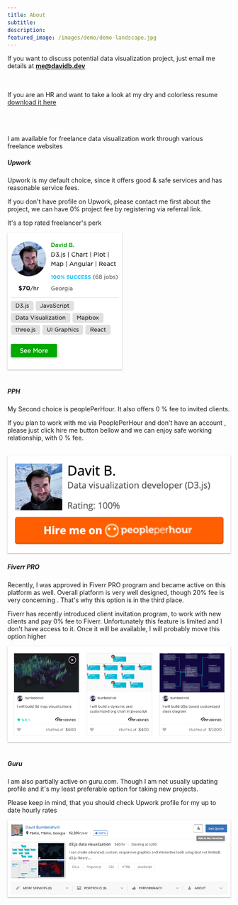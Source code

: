 ```yaml
---
title: About
subtitle: 
description: 
featured_image: /images/demo/demo-landscape.jpg
---
```


If you want to discuss potential data visualization project, just email me details at <span style="color:blue;font-weight:bold">me@davidb.dev</span>

<br/><br/>
If you are an HR and want to take a look at my dry and colorless resume  [download it here](https://github.com/bumbeishvili/portfolio/files/4616407/Resume_David_Bum.pdf)




<br><br><br>
I am available for freelance data visualization work through various freelance websites


##### Upwork
Upwork is my default choice, since it offers good & safe  services and has reasonable service fees.

If you don't have profile on Upwork, please contact me first about the project,  we can have 0% project fee by registering via referral link.

It's a top rated freelancer's perk

<a href="https://www.upwork.com/fl/davitbumbeishvili">
  <img style="box-shadow: 0 1px 3px rgba(0,0,0,0.12), 0 1px 2px rgba(0,0,0,0.24)" src="/images/contact/upwork.png" />
</a>
<br><br>

##### PPH
My Second choice is peoplePerHour. It also offers 0 % fee to invited clients. 

If you plan to work with me via PeoplePerHour and don't have an account , please just click hire me button bellow and we can enjoy safe working relationship, with 0 % fee.

<br>

<a href="https://www.peopleperhour.com/hire/me/38121145/1342897?next=https%3A%2F%2Fwww.peopleperhour.com%2Ffreelancer%2Fdevelopment-it%2Fdavit-bumbeishvili-data-visualization-developer-d3-js-zxvymnj%3Fref%3Dhireme">
  <img style="box-shadow: 0 1px 3px rgba(0,0,0,0.12), 0 1px 2px rgba(0,0,0,0.24)" src="/images/contact/pph.png" />
</a>

<br>


##### Fiverr PRO
Recently, I was approved in Fiverr PRO program and became active on this platform as well. Overall platform is very well designed, though 20% fee is very concerning . That's why this option is in the third place.

Fiverr has recently introduced client invitation program, to work with new clients and pay 0% fee to Fiverr. Unfortunately this feature is limited and I don't have access to it. Once it will be available, I will probably  move this option higher

<a href="https://www.fiverr.com/bumbeishvili">
  <img style="box-shadow: 0 1px 3px rgba(0,0,0,0.12), 0 1px 2px rgba(0,0,0,0.24)" src="/images/contact/fiverr.png" />
</a>
<br><br>


##### Guru
I am also partially active on guru.com. Though I am not usually updating profile and it's my least preferable option for taking new projects. 

Please keep in mind, that you should check Upwork profile for my up to date hourly rates

<a href="https://www.guru.com/freelancers/davit-bumbeishvili">
  <img style="box-shadow: 0 1px 3px rgba(0,0,0,0.12), 0 1px 2px rgba(0,0,0,0.24)" src="/images/contact/guru.png" />
</a>
<br><br>


